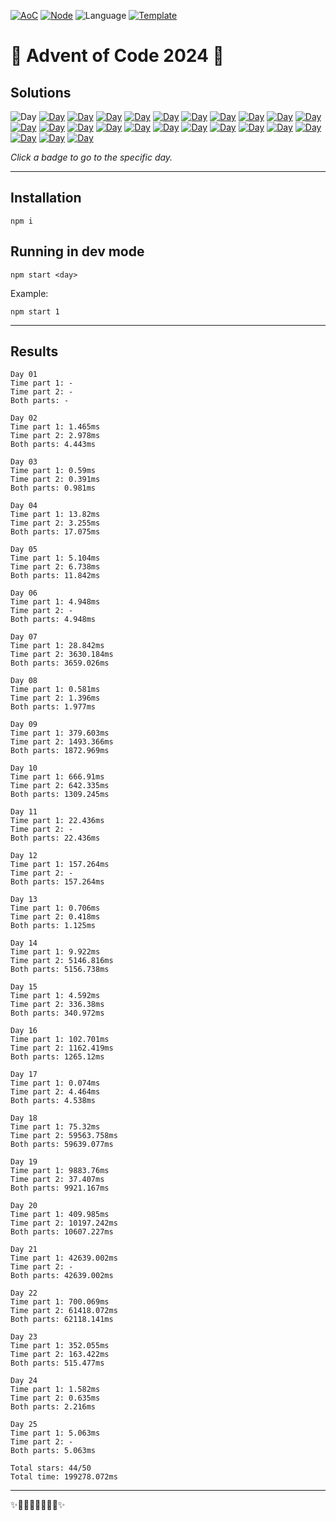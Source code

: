 <!-- Entries between SOLUTIONS and RESULTS tags are auto-generated -->

[![AoC](https://badgen.net/badge/AoC/2024/blue)](https://adventofcode.com/2024)
[![Node](https://badgen.net/badge/Node/v16.13.0+/blue)](https://nodejs.org/en/download/)
![Language](https://badgen.net/badge/Language/TypeScript/blue)
[![Template](https://badgen.net/badge/Template/aocrunner/blue)](https://github.com/caderek/aocrunner)

# 🎄 Advent of Code 2024 🎄

## Solutions

<!--SOLUTIONS-->

![Day](https://badgen.net/badge/01/%E2%98%86%E2%98%86/gray)
[![Day](https://badgen.net/badge/02/%E2%98%85%E2%98%85/green)](src/day02)
[![Day](https://badgen.net/badge/03/%E2%98%85%E2%98%85/green)](src/day03)
[![Day](https://badgen.net/badge/04/%E2%98%85%E2%98%85/green)](src/day04)
[![Day](https://badgen.net/badge/05/%E2%98%85%E2%98%85/green)](src/day05)
[![Day](https://badgen.net/badge/06/%E2%98%85%E2%98%86/yellow)](src/day06)
[![Day](https://badgen.net/badge/07/%E2%98%85%E2%98%85/green)](src/day07)
[![Day](https://badgen.net/badge/08/%E2%98%85%E2%98%85/green)](src/day08)
[![Day](https://badgen.net/badge/09/%E2%98%85%E2%98%85/green)](src/day09)
[![Day](https://badgen.net/badge/10/%E2%98%85%E2%98%85/green)](src/day10)
[![Day](https://badgen.net/badge/11/%E2%98%85%E2%98%86/yellow)](src/day11)
[![Day](https://badgen.net/badge/12/%E2%98%85%E2%98%86/yellow)](src/day12)
[![Day](https://badgen.net/badge/13/%E2%98%85%E2%98%85/green)](src/day13)
[![Day](https://badgen.net/badge/14/%E2%98%85%E2%98%85/green)](src/day14)
[![Day](https://badgen.net/badge/15/%E2%98%85%E2%98%85/green)](src/day15)
[![Day](https://badgen.net/badge/16/%E2%98%85%E2%98%85/green)](src/day16)
[![Day](https://badgen.net/badge/17/%E2%98%85%E2%98%85/green)](src/day17)
[![Day](https://badgen.net/badge/18/%E2%98%85%E2%98%85/green)](src/day18)
[![Day](https://badgen.net/badge/19/%E2%98%85%E2%98%85/green)](src/day19)
[![Day](https://badgen.net/badge/20/%E2%98%85%E2%98%85/green)](src/day20)
[![Day](https://badgen.net/badge/21/%E2%98%85%E2%98%86/yellow)](src/day21)
[![Day](https://badgen.net/badge/22/%E2%98%85%E2%98%85/green)](src/day22)
[![Day](https://badgen.net/badge/23/%E2%98%85%E2%98%85/green)](src/day23)
[![Day](https://badgen.net/badge/24/%E2%98%85%E2%98%85/green)](src/day24)
[![Day](https://badgen.net/badge/25/%E2%98%85%E2%98%85/green)](src/day25)

<!--/SOLUTIONS-->

_Click a badge to go to the specific day._

---

## Installation

```
npm i
```

## Running in dev mode

```
npm start <day>
```

Example:

```
npm start 1
```

---

## Results

<!--RESULTS-->

```
Day 01
Time part 1: -
Time part 2: -
Both parts: -
```

```
Day 02
Time part 1: 1.465ms
Time part 2: 2.978ms
Both parts: 4.443ms
```

```
Day 03
Time part 1: 0.59ms
Time part 2: 0.391ms
Both parts: 0.981ms
```

```
Day 04
Time part 1: 13.82ms
Time part 2: 3.255ms
Both parts: 17.075ms
```

```
Day 05
Time part 1: 5.104ms
Time part 2: 6.738ms
Both parts: 11.842ms
```

```
Day 06
Time part 1: 4.948ms
Time part 2: -
Both parts: 4.948ms
```

```
Day 07
Time part 1: 28.842ms
Time part 2: 3630.184ms
Both parts: 3659.026ms
```

```
Day 08
Time part 1: 0.581ms
Time part 2: 1.396ms
Both parts: 1.977ms
```

```
Day 09
Time part 1: 379.603ms
Time part 2: 1493.366ms
Both parts: 1872.969ms
```

```
Day 10
Time part 1: 666.91ms
Time part 2: 642.335ms
Both parts: 1309.245ms
```

```
Day 11
Time part 1: 22.436ms
Time part 2: -
Both parts: 22.436ms
```

```
Day 12
Time part 1: 157.264ms
Time part 2: -
Both parts: 157.264ms
```

```
Day 13
Time part 1: 0.706ms
Time part 2: 0.418ms
Both parts: 1.125ms
```

```
Day 14
Time part 1: 9.922ms
Time part 2: 5146.816ms
Both parts: 5156.738ms
```

```
Day 15
Time part 1: 4.592ms
Time part 2: 336.38ms
Both parts: 340.972ms
```

```
Day 16
Time part 1: 102.701ms
Time part 2: 1162.419ms
Both parts: 1265.12ms
```

```
Day 17
Time part 1: 0.074ms
Time part 2: 4.464ms
Both parts: 4.538ms
```

```
Day 18
Time part 1: 75.32ms
Time part 2: 59563.758ms
Both parts: 59639.077ms
```

```
Day 19
Time part 1: 9883.76ms
Time part 2: 37.407ms
Both parts: 9921.167ms
```

```
Day 20
Time part 1: 409.985ms
Time part 2: 10197.242ms
Both parts: 10607.227ms
```

```
Day 21
Time part 1: 42639.002ms
Time part 2: -
Both parts: 42639.002ms
```

```
Day 22
Time part 1: 700.069ms
Time part 2: 61418.072ms
Both parts: 62118.141ms
```

```
Day 23
Time part 1: 352.055ms
Time part 2: 163.422ms
Both parts: 515.477ms
```

```
Day 24
Time part 1: 1.582ms
Time part 2: 0.635ms
Both parts: 2.216ms
```

```
Day 25
Time part 1: 5.063ms
Time part 2: -
Both parts: 5.063ms
```

```
Total stars: 44/50
Total time: 199278.072ms
```

<!--/RESULTS-->

---

✨🎄🎁🎄🎅🎄🎁🎄✨